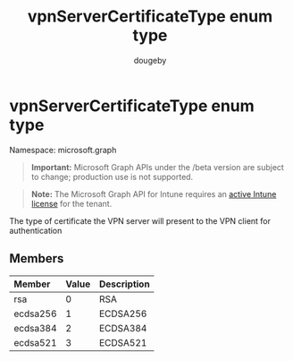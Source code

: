 ﻿---
title: "vpnServerCertificateType enum type"
description: "The type of certificate the VPN server will present to the VPN client for authentication"
author: "dougeby"
localization_priority: Normal
ms.prod: "intune"
doc_type: enumPageType
---

# vpnServerCertificateType enum type

Namespace: microsoft.graph

> **Important:** Microsoft Graph APIs under the /beta version are subject to change; production use is not supported.

> **Note:** The Microsoft Graph API for Intune requires an [active Intune license](https://go.microsoft.com/fwlink/?linkid=839381) for the tenant.

The type of certificate the VPN server will present to the VPN client for authentication

## Members

| Member   | Value | Description |
| :------- | :---- | :---------- |
| rsa      | 0     | RSA         |
| ecdsa256 | 1     | ECDSA256    |
| ecdsa384 | 2     | ECDSA384    |
| ecdsa521 | 3     | ECDSA521    |
